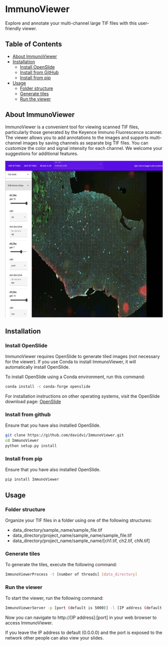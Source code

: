 # ImmunoViewer

Explore and annotate your multi-channel large TIF files with this user-friendly viewer.

## Table of Contents

* [About ImmunoViewer](#about-immunoviewer)  
* [Installation](#installation)  
    * [Install OpenSlide](#install-openslide)
    * [Install from GitHub](#install-from-github)
    * [Install from pip](#install-from-pip)
* [Usage](#usage)  
    * [Folder structure](#folder-structure)
    * [Generate tiles](#generate-tiles)
    * [Run the viewer](#run-the-viewer)


## About ImmunoViewer

ImmunoViewer is a convenient tool for viewing scanned TIF files, particularly those generated by the Keyence Immuno Fluorescence scanner. The viewer allows you to add annotations to the images and supports multi-channel images by saving channels as separate big TIF files. You can customize the color and signal intensity for each channel. We welcome your suggestions for additional features.

<img src="https://github.com/davidvi/ImmunoViewer/raw/main/img/screenshot.jpg" height="500">  

## Installation

### Install OpenSlide

ImmunoViewer requires OpenSlide to generate tiled images (not necessary for the viewer). If you use Conda to install ImmunoViewer, it will automatically install OpenSlide.

To install OpenSlide using a Conda environment, run this command:

```bash
conda install -c conda-forge openslide
```

For installation instructions on other operating systems, visit the OpenSlide download page: [OpenSlide](https://openslide.org/download/)

### Install from github

Ensure that you have also installed OpenSlide.

```bash
git clone https://github.com/davidvi/ImmunoViewer.git
cd ImmunoViewer
python setup.py install
```

### Install from pip 

Ensure that you have also installed OpenSlide.

```bash
pip install ImmunoViewer
```

## Usage

### Folder structure

Organize your TIF files in a folder using one of the following structures:

* data_directory/sample_name/sample_file.tif
* data_directory/project_name/sample_name/sample_file.tif
* data_directory/project_name/sample_name/[ch1.tif, ch2.tif, chN.tif]

### Generate tiles

To generate the tiles, execute the following command:

```bash
ImmunoViewerProcess -t [number of threads] [data_directory]
```

### Run the viewer

To start the viewer, run the following command: 

```bash
ImmunoViewerServer -p [port (default is 5000)] -l [IP address (default = 0.0.0.0)] [data_directory]
```

Now you can navigate to http://[IP address]:[port] in your web browser to access ImmunoViewer.

If you leave the IP address to default (0.0.0.0) and the port is exposed to the network other people can also view your slides.  